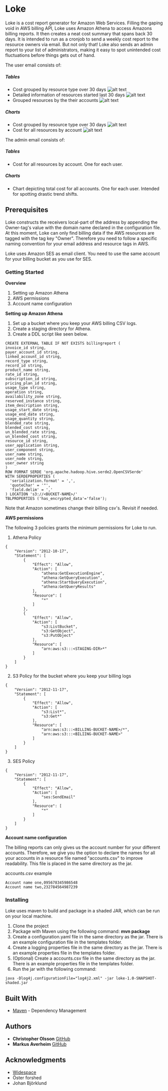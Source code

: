 # Loke

Loke is a cost report generator for Amazon Web Services. Filling the gaping void in AWS billing API, 
Loke uses Amazon Athena to access Amazons billing reports. It then creates a neat cost summary that spans back 30 days.
It is intended to run as a cronjob to send a weekly cost report to the resource owners via email. But not only that!
Loke also sends an admin report to your list of administrators, making it easy to spot unintended cost fluctuations 
before things gets out of hand.

The user email consists of:
##### Tables
- Cost grouped by resource type over 30 days
![alt text](https://github.com/images/fixpicture.png "Logo Title Text 1")
- Detailed information of resources started last 30 days
![alt text](https://github.com/images/fixpicture.png "Logo Title Text 1")
- Grouped resources by the their accounts
![alt text](https://github.com/images/fixpicture.png "Logo Title Text 1")
##### Charts
- Cost grouped by resource type over 30 days
![alt text](https://github.com/images/fixpicture.png "Logo Title Text 1")
- Cost for all resources by account
![alt text](https://github.com/images/fixpicture.png "Logo Title Text 1")

The admin email consists of:
##### Tables
- Cost for all resources by account. One for each user.
##### Charts
- Chart depicting total cost for all accounts. One for each user. Intended for spotting drastic trend shifts.

## Prerequisites

Loke constructs the receivers local-part of the address by appending the Owner-tag's value with the domain name 
declared in the configuration file. At this moment, Loke can only find billing data if the AWS resources are tagged 
with the tag key "Owner". Therefore you need to follow a specific naming convention for your email address 
and resource tags in AWS.

Loke uses Amazon SES as email client. You need to use the same account for your billing bucket as you use for SES.  

### Getting Started

**Overview**
1. Setting up Amazon Athena
2. AWS permissions
3. Account name configuration

**Setting up Amazon Athena**
1. Set up a bucket where you keep your AWS billing CSV logs.
2. Create a staging directory for Athena.
3. Create a DDL script like seen below.
```
CREATE EXTERNAL TABLE IF NOT EXISTS billingreport (
invoice_id string,
payer_account_id string,
linked_account_id string,
record_type string,
record_id string,
product_name string,
rate_id string,
subscription_id string,
pricing_plan_id string,
usage_type string,
operation string,
availability_zone string,
reserved_instance string,
item_description string,
usage_start_date string,
usage_end_date string,
usage_quantity string,
blended_rate string,
blended_cost string,
un_blended_rate string,
un_blended_cost string,
resource_id string,
user_application string,
user_component string,
user_name string,
user_node string,
user_owner string
)
ROW FORMAT SERDE 'org.apache.hadoop.hive.serde2.OpenCSVSerde'
WITH SERDEPROPERTIES (
  'serialization.format' = ',',
  'quoteChar' = '"',
  'field.delim' = ','
) LOCATION 's3://<BUCKET-NAME>/'
TBLPROPERTIES ('has_encrypted_data'='false');
```
Note that Amazon sometimes change their billing csv's. Revisit if needed.

**AWS permissions**

The following 3 policies grants the minimum permissions for Loke to run.
1. Athena Policy
```
{
    "Version": "2012-10-17",
    "Statement": [
        {
            "Effect": "Allow",
            "Action": [
                "athena:GetExecutionEngine",
                "athena:GetQueryExecution",
                "athena:StartQueryExecution",
                "athena:GetQueryResults"
            ],
            "Resource": [
                "*"
            ]
        },
        {
            "Effect": "Allow",
            "Action": [
                "s3:ListBucket",
                "s3:GetObject",
                "s3:PutObject"
            ],
            "Resource": [
                "arn:aws:s3:::<STAGING-DIR>*"
            ]
        }
    ]
}
```
2. S3 Policy for the bucket where you keep your billing logs
```
{
    "Version": "2012-11-17",
    "Statement": [
        {
            "Effect": "Allow",
            "Action": [
                "s3:List*",
                "s3:Get*"
            ],
            "Resource": [
                "arn:aws:s3:::<BILLING-BUCKET-NAME>/*",
                "arn:aws:s3:::<BILIING-BUCKET-NAME>"
            ]
        }
    ]
}
```
3. SES Policy
```
{
    "Version": "2012-11-17",
    "Statement": [
        {
            "Effect": "Allow",
            "Action": [
                "ses:SendEmail"
            ],
            "Resource": [
                "*"
            ]
        }
    ]
}
```

**Account name configuration**

The billing reports can only gives us the account number for your different accounts. Therefore, we give you the option 
to declare the names for all your accounts in a resource file named "accounts.csv" to improve readability. 
This file is placed in the same directory as the jar.

accounts.csv example
```
Account name one,095678345986548
Account name two,232784564987239
```

### Installing

Loke uses maven to build and package in a shaded JAR, which can be run on your local machine.

1. Clone the project
2. Package with Maven using the following command: **mvn package**
3. Create a configuration.yaml file in the same directory as the jar. There is an example configuration file in the templates folder.
4. Create a logging properties file in the same directory as the jar. There is an example properties file in the templates folder.
5. (Optional) Create a accounts.csv file in the same directory as the jar. There is an example properties file in the templates folder.
6. Run the jar with the following command:

```
java -Dlog4j.configurationFile="log4j2.xml" -jar loke-1.0-SNAPSHOT-shaded.jar 
```

## Built With

* [Maven](https://maven.apache.org/) - Dependency Management

## Authors

* **Christopher Olsson** [GitHub](https://github.com/Chris015)
* **Markus Averheim** [GitHub](https://github.com/Averheim)

## Acknowledgments

* [Widespace](www.widespace.com)
* Öster forshed
* Johan Björklund
